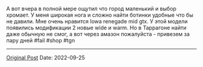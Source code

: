 А вот вчера в полной мере ощутил что город маленький и выбор хромает. У меня широкая нога и сложно найти ботинки удобные что бы не давили. Мне очень нравится lowa renegade mid gtx. У этой модели появились модификации 2 новые wide и warm. Но в Таррагоне найти даже обычную не смог, а вот через амазон пожалуйста - привезем за пару дней #fail #shop #tgn

---
[Original Post](https://t.me/lev2tarragona/236)
Date: 2022-09-25

